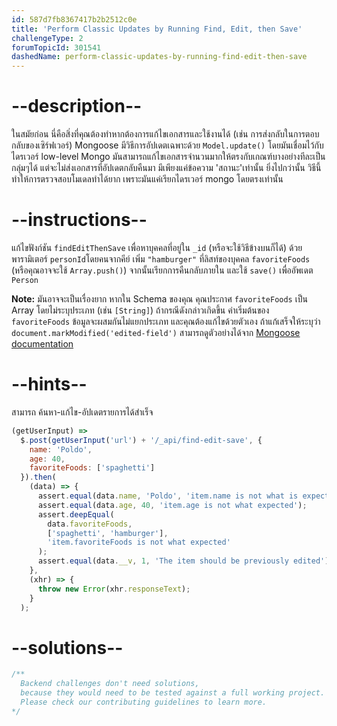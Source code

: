 ```yaml
---
id: 587d7fb8367417b2b2512c0e
title: 'Perform Classic Updates by Running Find, Edit, then Save'
challengeType: 2
forumTopicId: 301541
dashedName: perform-classic-updates-by-running-find-edit-then-save
---
```


# --description--

ในสมัยก่อน นี่คือสิ่งที่คุณต้องทำหากต้องการแก้ไขเอกสารและใช้งานได้ (เช่น การส่งกลับในการตอบกลับของเซิร์ฟเวอร์) 
Mongoose มีวิธีการอัปเดตเฉพาะด้วย `Model.update()` โดยมันเชื่อมไว้กับไดรเวอร์ low-level Mongo  มันสามารถแก้ไขเอกสารจำนวนมากให้ตรงกับเกณฑ์บางอย่างทีละเป็นกลุ่มๆได้ แต่จะไม่ส่งเอกสารที่อัปเดตกลับคืนมา มีเพียงแค่ข้อความ 'สถานะ'เท่านั้น ยิ่งไปกว่านั้น วิธีนี้ทำให้การตรวจสอบโมเดลทำได้ยาก เพราะมันแค่เรียกไดรเวอร์ mongo โดยตรงเท่านั้น

# --instructions--

แก้ไขฟังก์ชัน `findEditThenSave` เพื่อหาบุคคลที่อยู่ใน `_id` (หรือจะใช้วิธีข้างบนก็ได้) ด้วยพารามิเตอร์ `personId`โดยคนจากคีย์ เพิ่ม `"hamburger"` ที่ลิสท์ของบุคคล `favoriteFoods` (หรือคุณอาจจะใช้ `Array.push()`) จากนั้นเรียกการคืนกลับภายใน และใช้ `save()` เพื่ออัพเดต `Person`

**Note:** มันอาจจะเป็นเรื่องยาก หากใน Schema ของคุณ คุณประกาศ `favoriteFoods` เป็น Array โดยไม่ระบุประเภท (เช่น `[String]`) ถ้ากรณีดังกล่าวเกิดขึ้น ค่าเริ่มต้นของ `favoriteFoods` ข้อมูลจะผสมกันไม่แยกประเภท และคุณต้องแก้ไขด้วยตัวเอง ถ้าแก้เสร็จให้ระบุว่า `document.markModified('edited-field')` สามารถดูตัวอย่างได้จาก [Mongoose documentation](https://mongoosejs.com/docs/schematypes.html#Mixed)

# --hints--

สามารถ ค้นหา-แก้ไข-อัปเดตรายการได้สำเร็จ

```js
(getUserInput) =>
  $.post(getUserInput('url') + '/_api/find-edit-save', {
    name: 'Poldo',
    age: 40,
    favoriteFoods: ['spaghetti']
  }).then(
    (data) => {
      assert.equal(data.name, 'Poldo', 'item.name is not what is expected');
      assert.equal(data.age, 40, 'item.age is not what expected');
      assert.deepEqual(
        data.favoriteFoods,
        ['spaghetti', 'hamburger'],
        'item.favoriteFoods is not what expected'
      );
      assert.equal(data.__v, 1, 'The item should be previously edited');
    },
    (xhr) => {
      throw new Error(xhr.responseText);
    }
  );
```

# --solutions--

```js
/**
  Backend challenges don't need solutions, 
  because they would need to be tested against a full working project. 
  Please check our contributing guidelines to learn more.
*/
```
